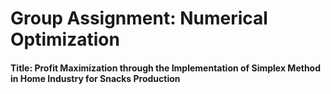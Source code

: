 # Group Assignment: Numerical Optimization
#### Title: Profit Maximization through the Implementation of Simplex Method in Home Industry for Snacks Production
